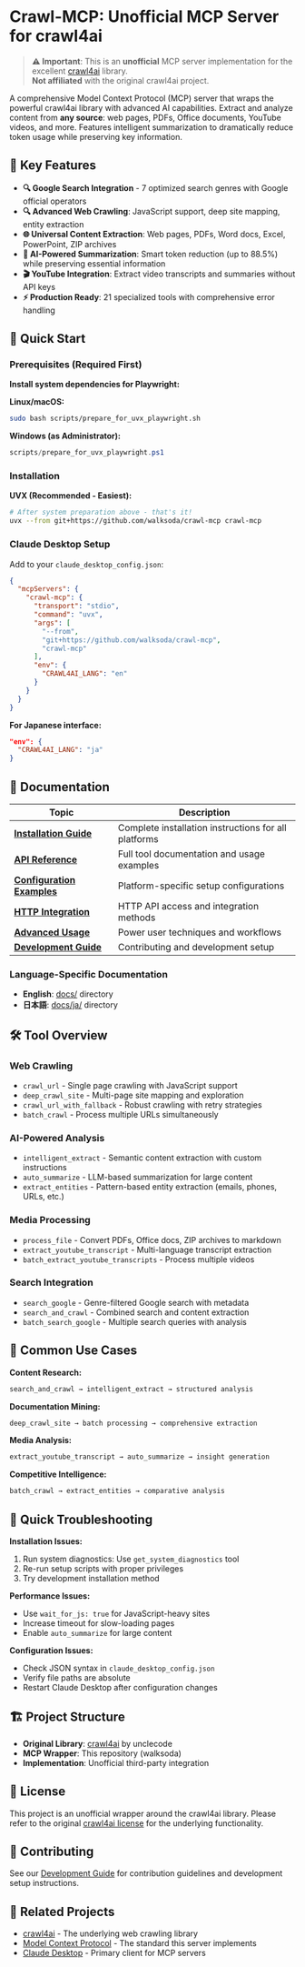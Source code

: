 # Crawl-MCP: Unofficial MCP Server for crawl4ai

> **⚠️ Important**: This is an **unofficial** MCP server implementation for the excellent [crawl4ai](https://github.com/unclecode/crawl4ai) library.  
> **Not affiliated** with the original crawl4ai project.

A comprehensive Model Context Protocol (MCP) server that wraps the powerful crawl4ai library with advanced AI capabilities. Extract and analyze content from **any source**: web pages, PDFs, Office documents, YouTube videos, and more. Features intelligent summarization to dramatically reduce token usage while preserving key information.

## 🌟 Key Features

- **🔍 Google Search Integration** - 7 optimized search genres with Google official operators
- **🔍 Advanced Web Crawling**: JavaScript support, deep site mapping, entity extraction
- **🌐 Universal Content Extraction**: Web pages, PDFs, Word docs, Excel, PowerPoint, ZIP archives
- **🤖 AI-Powered Summarization**: Smart token reduction (up to 88.5%) while preserving essential information
- **🎬 YouTube Integration**: Extract video transcripts and summaries without API keys  
- **⚡ Production Ready**: 21 specialized tools with comprehensive error handling

## 🚀 Quick Start

### Prerequisites (Required First)

**Install system dependencies for Playwright:**

**Linux/macOS:**
```bash
sudo bash scripts/prepare_for_uvx_playwright.sh
```

**Windows (as Administrator):**
```powershell
scripts/prepare_for_uvx_playwright.ps1
```

### Installation

**UVX (Recommended - Easiest):**
```bash
# After system preparation above - that's it!
uvx --from git+https://github.com/walksoda/crawl-mcp crawl-mcp
```

### Claude Desktop Setup

Add to your `claude_desktop_config.json`:

```json
{
  "mcpServers": {
    "crawl-mcp": {
      "transport": "stdio",
      "command": "uvx",
      "args": [
        "--from",
        "git+https://github.com/walksoda/crawl-mcp",
        "crawl-mcp"
      ],
      "env": {
        "CRAWL4AI_LANG": "en"
      }
    }
  }
}
```

**For Japanese interface:**
```json
"env": {
  "CRAWL4AI_LANG": "ja"
}
```

## 📖 Documentation

| Topic | Description |
|-------|-------------|
| **[Installation Guide](docs/INSTALLATION.md)** | Complete installation instructions for all platforms |
| **[API Reference](docs/API_REFERENCE.md)** | Full tool documentation and usage examples |
| **[Configuration Examples](docs/CONFIGURATION_EXAMPLES.md)** | Platform-specific setup configurations |
| **[HTTP Integration](docs/HTTP_INTEGRATION.md)** | HTTP API access and integration methods |
| **[Advanced Usage](docs/ADVANCED_USAGE.md)** | Power user techniques and workflows |
| **[Development Guide](docs/DEVELOPMENT.md)** | Contributing and development setup |

### Language-Specific Documentation

- **English**: [docs/](docs/) directory
- **日本語**: [docs/ja/](docs/ja/) directory

## 🛠️ Tool Overview

### Web Crawling
- `crawl_url` - Single page crawling with JavaScript support
- `deep_crawl_site` - Multi-page site mapping and exploration
- `crawl_url_with_fallback` - Robust crawling with retry strategies
- `batch_crawl` - Process multiple URLs simultaneously

### AI-Powered Analysis
- `intelligent_extract` - Semantic content extraction with custom instructions
- `auto_summarize` - LLM-based summarization for large content
- `extract_entities` - Pattern-based entity extraction (emails, phones, URLs, etc.)

### Media Processing
- `process_file` - Convert PDFs, Office docs, ZIP archives to markdown
- `extract_youtube_transcript` - Multi-language transcript extraction
- `batch_extract_youtube_transcripts` - Process multiple videos

### Search Integration
- `search_google` - Genre-filtered Google search with metadata
- `search_and_crawl` - Combined search and content extraction
- `batch_search_google` - Multiple search queries with analysis

## 🎯 Common Use Cases

**Content Research:**
```bash
search_and_crawl → intelligent_extract → structured analysis
```

**Documentation Mining:**
```bash
deep_crawl_site → batch processing → comprehensive extraction
```

**Media Analysis:**
```bash
extract_youtube_transcript → auto_summarize → insight generation
```

**Competitive Intelligence:**
```bash
batch_crawl → extract_entities → comparative analysis
```

## 🚨 Quick Troubleshooting

**Installation Issues:**
1. Run system diagnostics: Use `get_system_diagnostics` tool
2. Re-run setup scripts with proper privileges
3. Try development installation method

**Performance Issues:**
- Use `wait_for_js: true` for JavaScript-heavy sites
- Increase timeout for slow-loading pages
- Enable `auto_summarize` for large content

**Configuration Issues:**
- Check JSON syntax in `claude_desktop_config.json`
- Verify file paths are absolute
- Restart Claude Desktop after configuration changes

## 🏗️ Project Structure

- **Original Library**: [crawl4ai](https://github.com/unclecode/crawl4ai) by unclecode
- **MCP Wrapper**: This repository (walksoda)
- **Implementation**: Unofficial third-party integration

## 📄 License

This project is an unofficial wrapper around the crawl4ai library. Please refer to the original [crawl4ai license](https://github.com/unclecode/crawl4ai) for the underlying functionality.

## 🤝 Contributing

See our [Development Guide](docs/DEVELOPMENT.md) for contribution guidelines and development setup instructions.

## 🔗 Related Projects

- [crawl4ai](https://github.com/unclecode/crawl4ai) - The underlying web crawling library
- [Model Context Protocol](https://modelcontextprotocol.io/) - The standard this server implements
- [Claude Desktop](https://docs.anthropic.com/claude/docs/claude-desktop) - Primary client for MCP servers